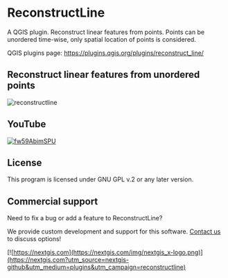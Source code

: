 # ReconstructLine

A QGIS plugin. Reconstruct linear features from points. Points can be unordered time-wise, only spatial location of points is considered.

QGIS plugins page: https://plugins.qgis.org/plugins/reconstruct_line/ 

## Reconstruct linear features from unordered points

![reconstructline](https://github.com/nextgis/qgis_reconstructline/assets/101568545/afd58574-10f8-45f0-a371-90ff8fa43156)

## YouTube

[![fw59AbimSPU](https://github.com/nextgis/qgis_reconstructline/assets/101568545/e5f14ec1-a333-43c9-93e1-ed43fae764ef)](https://youtu.be/fw59AbimSPU)

## License

This program is licensed under GNU GPL v.2 or any later version.

## Commercial support

Need to fix a bug or add a feature to ReconstructLine?

We provide custom development and support for this software. [Contact us](https://nextgis.com/contact/?utm_source=nextgis-github&utm_medium=plugins&utm_campaign=reconstructline) to discuss options!


[![https://nextgis.com](https://nextgis.com/img/nextgis_x-logo.png)](https://nextgis.com?utm_source=nextgis-github&utm_medium=plugins&utm_campaign=reconstructline)
